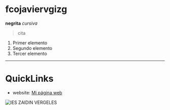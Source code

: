 # fcojaviervgizg
**negrita**
*cursiva*
> cita
1. Primer elemento
2. Segundo elemento
3. Tercer elemento
----------------------
# QuickLinks #
* website: [Mi página web](https://victorprofetic.github.com)

![IES ZAIDIN VERGELES](https://www.google.com/url?sa=i&url=https%3A%2F%2Fpixnio.com%2Fes%2Fmedia%2Fbicicleta-de-montana-paisaje-deporte-camino-forestal-bicicleta&psig=AOvVaw2axZT4uNJHaDzJo1FJTlW0&ust=1727423198853000&source=images&cd=vfe&opi=89978449&ved=0CBQQjRxqFwoTCKDV9ISP4IgDFQAAAAAdAAAAABAE)
